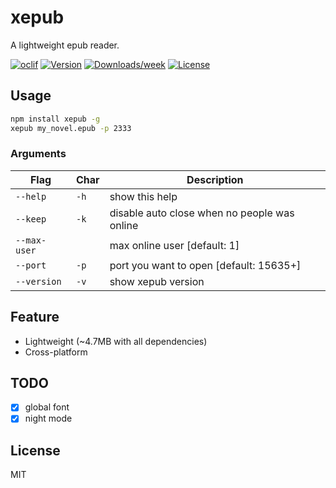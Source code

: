 xepub
=====

A lightweight epub reader.

[![oclif](https://img.shields.io/badge/cli-oclif-brightgreen.svg)](https://oclif.io)
[![Version](https://img.shields.io/npm/v/xepub.svg)](https://npmjs.org/package/xepub)
[![Downloads/week](https://img.shields.io/npm/dw/xepub.svg)](https://npmjs.org/package/xepub)
[![License](https://img.shields.io/npm/l/xepub.svg)](https://github.com/swwind/xepub/blob/master/package.json)

## Usage

```bash
npm install xepub -g
xepub my_novel.epub -p 2333
```

### Arguments

Flag         | Char | Description
------------ | ---- | --------------------------------------------
`--help`     | `-h` | show this help
`--keep`     | `-k` | disable auto close when no people was online
`--max-user` |      | max online user [default: 1]
`--port`     | `-p` | port you want to open [default: 15635+]
`--version`  | `-v` | show xepub version

## Feature

- Lightweight (~4.7MB with all dependencies)
- Cross-platform

## TODO

- [x] global font
- [x] night mode

## License

MIT


